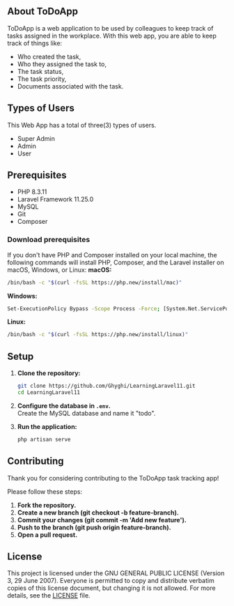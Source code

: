 ## About ToDoApp

ToDoApp is a web application to be used by colleagues to keep track of tasks assigned in the workplace. With this web app, you are able to keep track of things like:

- Who created the task,
- Who they assigned the task to,
- The task status,
- The task priority,
- Documents associated with the task.


## Types of Users

This Web App has a total of three(3) types of users.
- Super Admin
- Admin
- User

## Prerequisites

- PHP 8.3.11
- Laravel Framework 11.25.0
- MySQL
- Git
- Composer

### Download prerequisites

If you don't have PHP and Composer installed on your local machine, the following commands will install PHP, Composer, and the Laravel installer on macOS, Windows, or Linux:
**macOS:**
```bash
/bin/bash -c "$(curl -fsSL https://php.new/install/mac)"
```
**Windows:**
```bash
Set-ExecutionPolicy Bypass -Scope Process -Force; [System.Net.ServicePointManager]::SecurityProtocol = [System.Net.ServicePointManager]::SecurityProtocol -bor 3072; iex ((New-Object System.Net.WebClient).DownloadString('https://php.new/install/windows'))
```
**Linux:**
```bash
/bin/bash -c "$(curl -fsSL https://php.new/install/linux)"
```

## Setup

1. **Clone the repository:**
    ```bash
    git clone https://github.com/Ghyghi/LearningLaravel11.git
    cd LearningLaravel11
    ```

2. **Configure the database in `.env`.**  
   Create the MySQL database and name it "todo".

3. **Run the application:**
    ```bash
    php artisan serve
    ```


## Contributing

Thank you for considering contributing to the ToDoApp task tracking app!

Please follow these steps:

1. **Fork the repository.**
2. **Create a new branch (git checkout -b feature-branch).**
3. **Commit your changes (git commit -m 'Add new feature').**
4. **Push to the branch (git push origin feature-branch).**
5. **Open a pull request.**



## License

This project is licensed under the GNU GENERAL PUBLIC LICENSE (Version 3, 29 June 2007). Everyone is permitted to copy and distribute verbatim copies of this license document, but changing it is not allowed. For more details, see the [LICENSE]([LICENSE]) file.
